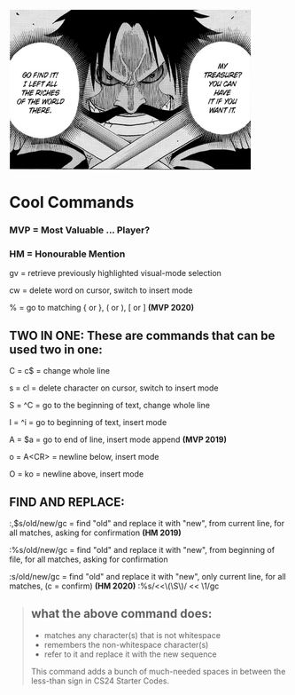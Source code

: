 ![](bruh.png)

# Cool Commands
### MVP = Most Valuable ... Player?
### HM = Honourable Mention

gv = retrieve previously highlighted visual-mode selection

cw = delete word on cursor, switch to insert mode

% = go to matching { or }, ( or ), [ or ]	<b>(MVP 2020)</b>

## TWO IN ONE: These are commands that can be used two in one:

C = c$ = change whole line

s = cl = delete character on cursor, switch to insert mode

S = ^C = go to the beginning of text, change whole line

I = ^i = go to beginning of text, insert mode

A = $a = go to end of line, insert mode append <b>(MVP 2019)</b>

o = A\<CR\> = newline below, insert mode 

O = ko = newline above, insert mode

## FIND AND REPLACE:

:,$s/old/new/gc = find "old" and replace it with "new", from current line, for all matches, asking for confirmation <b>(HM 2019)</b>

:%s/old/new/gc = find "old" and replace it with "new", from beginning of file, for all matches, asking for confirmation

:s/old/new/gc = find "old" and replace it with "new", only current line, for all matches, (c = confirm)  <b>(HM 2020)</b>
:%s/<<\\\(\\S\\\)/ << \1/gc	

> ## what the above command does:
> - matches any character(s) that is not whitespace
> - remembers the non-whitespace character(s)
> - refer to it and replace it with the new sequence
> 
> This command adds a bunch of much-needed spaces in between the less-than sign in CS24 Starter Codes.

